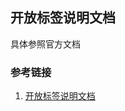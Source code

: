 ## 开放标签说明文档
具体参照官方文档

### 参考链接
1. [开放标签说明文档](https://developers.weixin.qq.com/doc/offiaccount/OA_Web_Apps/Wechat_Open_Tag.html)